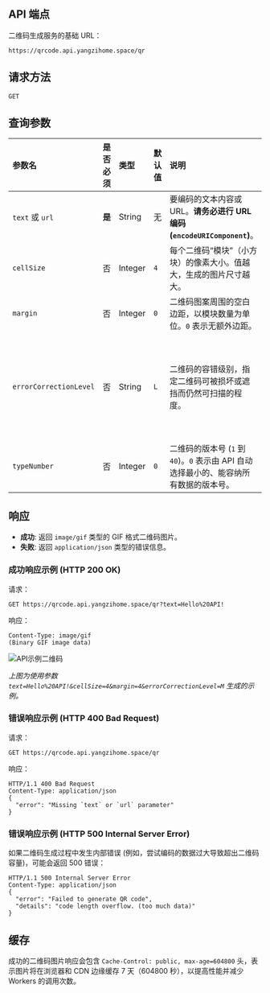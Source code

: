 ## API 端点

二维码生成服务的基础 URL：

```
https://qrcode.api.yangzihome.space/qr
```

## 请求方法

```
GET
```

## 查询参数

| 参数名                 | 是否必须 | 类型    | 默认值 | 说明                                                         | 合法值范围                                         |
| :--------------------- | :------- | :------ | :----- | :----------------------------------------------------------- | :------------------------------------------------- |
| `text` 或 `url`        | **是**   | String  | 无     | 要编码的文本内容或 URL。**请务必进行 URL 编码 (`encodeURIComponent`)**。 | 任何字符串                                         |
| `cellSize`             | 否       | Integer | `4`    | 每个二维码“模块”（小方块）的像素大小。值越大，生成的图片尺寸越大。 | `1` 到 `20`                                        |
| `margin`               | 否       | Integer | `0`    | 二维码图案周围的空白边距，以模块数量为单位。`0` 表示无额外边距。 | `0` 到 `10`                                        |
| `errorCorrectionLevel` | 否       | String  | `L`    | 二维码的容错级别，指定二维码可被损坏或遮挡而仍然可扫描的程度。 | `'L'` (低), `'M'` (中), `'Q'` (大部分), `'H'` (高) |
| `typeNumber`           | 否       | Integer | `0`    | 二维码的版本号 (`1` 到 `40`)。`0` 表示由 API 自动选择最小的、能容纳所有数据的版本号。 | `0` 到 `40`                                        |

## 响应

- **成功**: 返回 `image/gif` 类型的 GIF 格式二维码图片。
- **失败**: 返回 `application/json` 类型的错误信息。

### 成功响应示例 (HTTP 200 OK)

请求：

```
GET https://qrcode.api.yangzihome.space/qr?text=Hello%20API!
```

响应：

```
Content-Type: image/gif
(Binary GIF image data)
```

![API示例二维码](https://qrcode.api.yangzihome.space/qr?text=Hello%20API!&cellSize=4&margin=4&errorCorrectionLevel=M)

*上图为使用参数 `text=Hello%20API!&cellSize=4&margin=4&errorCorrectionLevel=M` 生成的示例。*

### 错误响应示例 (HTTP 400 Bad Request)

请求：

```
GET https://qrcode.api.yangzihome.space/qr
```

响应：

```
HTTP/1.1 400 Bad Request
Content-Type: application/json
{
  "error": "Missing `text` or `url` parameter"
}
```

### 错误响应示例 (HTTP 500 Internal Server Error)

如果二维码生成过程中发生内部错误 (例如，尝试编码的数据过大导致超出二维码容量)，可能会返回 500 错误：

```
HTTP/1.1 500 Internal Server Error
Content-Type: application/json
{
  "error": "Failed to generate QR code",
  "details": "code length overflow. (too much data)"
}
```

## 缓存

成功的二维码图片响应会包含 `Cache-Control: public, max-age=604800` 头，表示图片将在浏览器和 CDN 边缘缓存 7 天（604800 秒），以提高性能并减少 Workers 的调用次数。
